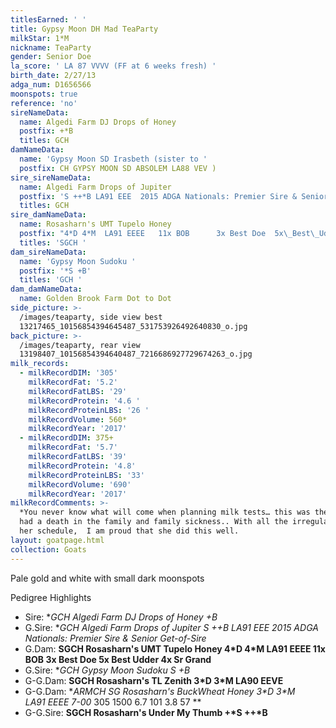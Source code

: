 ```yaml
---
titlesEarned: ' '
title: Gypsy Moon DH Mad TeaParty
milkStar: 1*M
nickname: TeaParty
gender: Senior Doe
la_score: ' LA 87 VVVV (FF at 6 weeks fresh) '
birth_date: 2/27/13
adga_num: D1656566
moonspots: true
reference: 'no'
sireNameData:
  name: Algedi Farm DJ Drops of Honey
  postfix: +*B
  titles: GCH
damNameData:
  name: 'Gypsy Moon SD Irasbeth (sister to '
  postfix: CH GYPSY MOON SD ABSOLEM LA88 VEV )
sire_sireNameData:
  name: Algedi Farm Drops of Jupiter
  postfix: 'S ++*B LA91 EEE  2015 ADGA Nationals: Premier Sire & Senior Get-of-Sire '
  titles: GCH
sire_damNameData:
  name: Rosasharn's UMT Tupelo Honey
  postfix: "4*D 4*M  LA91 EEEE   11x BOB      3x Best Doe  5x\_Best\_Udder    4x Sr Grand"
  titles: 'SGCH '
dam_sireNameData:
  name: 'Gypsy Moon Sudoku '
  postfix: '*S +B'
  titles: 'GCH '
dam_damNameData:
  name: Golden Brook Farm Dot to Dot
side_picture: >-
  /images/teaparty, side view best
  13217465_10156854394645487_531753926492640830_o.jpg
back_picture: >-
  /images/teaparty, rear view
  13198407_10156854394640487_7216686927729674263_o.jpg
milk_records:
  - milkRecordDIM: '305'
    milkRecordFat: '5.2'
    milkRecordFatLBS: '29'
    milkRecordProtein: '4.6 '
    milkRecordProteinLBS: '26 '
    milkRecordVolume: 560*
    milkRecordYear: '2017'
  - milkRecordDIM: 375+
    milkRecordFat: '5.7'
    milkRecordFatLBS: '39'
    milkRecordProtein: '4.8'
    milkRecordProteinLBS: '33'
    milkRecordVolume: '690'
    milkRecordYear: '2017'
milkRecordComments: >-
  *You never know what will come when planning milk tests… this was the year we
  had a death in the family and family sickness.. With all the irregularities in
  her schedule,  I am proud that she did this well.
layout: goatpage.html
collection: Goats
---
```

Pale gold and white with small dark moonspots

Pedigree Highlights

* Sire:  **GCH Algedi Farm DJ Drops of Honey +*B**
* G.Sire:  **GCH Algedi Farm Drops of Jupiter S ++*B LA91 EEE  _2015 ADGA Nationals: Premier Sire & Senior Get-of-Sire_**
* G.Dam: **SGCH Rosasharn's UMT Tupelo Honey  4\*D 4\*M  LA91 EEEE  11x BOB      3x Best Doe  5x Best Udder    4x Sr Grand**
* G.Sire:  **GCH Gypsy Moon Sudoku *S +B**
* G-G.Dam:  **SGCH Rosasharn's TL Zenith  3\*D 3\*M  LA90 EEVE**
* G-G.Dam: **ARMCH SG Rosasharn's BuckWheat Honey 3\*D 3\*M   LA91 EEEE 7-00* 305 1500 6.7 101 3.8 57 **
* G-G.Sire:  **SGCH   Rosasharn's Under My Thumb +\*S ++\*B**
